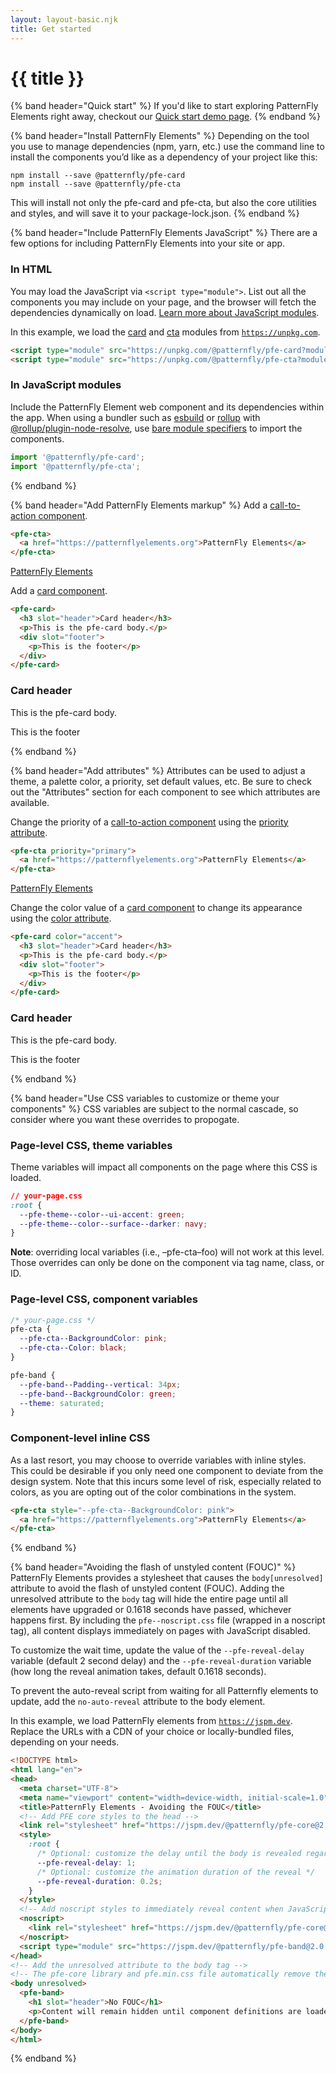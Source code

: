 ```yaml
---
layout: layout-basic.njk
title: Get started
---
```


<pfe-band class="header" use-grid>
  <h1 slot="header">{{ title }}</h1>
</pfe-band>

{% band header="Quick start" %}
  If you'd like to start exploring PatternFly Elements right away, checkout our [Quick start demo page](/quick-start).
{% endband %}

{% band header="Install PatternFly Elements" %}
  Depending on the tool you use to manage dependencies (npm, yarn, etc.) use the command line to install the components
  you’d like as a dependency of your project like this:

  ```shell
  npm install --save @patternfly/pfe-card
  npm install --save @patternfly/pfe-cta
  ```

  This will install not only the pfe-card and pfe-cta, but also the core utilities and styles,
  and will save it to your package-lock.json.
{% endband %}

{% band header="Include PatternFly Elements JavaScript" %}
  There are a few options for including PatternFly Elements into your site or app.

  ### In HTML
  You may load the JavaScript via `<script type="module">`. List out all the components you may include on your page,
  and the browser will fetch the dependencies dynamically on load.
  [Learn more about JavaScript modules](https://hospodarets.com/native-ecmascript-modules-the-first-overview).

  In this example, we load the [card](/components/card/) and [cta](/components/cta/) modules from [`https://unpkg.com`](https://unpkg.com).

  ```html
  <script type="module" src="https://unpkg.com/@patternfly/pfe-card?module"></script>
  <script type="module" src="https://unpkg.com/@patternfly/pfe-cta?module"></script>
  ```

  <a id="in-an-app"></a>
  ### In JavaScript modules
  Include the PatternFly Element web component and its dependencies within the app.
  When using a bundler such as [esbuild](https://esbuild.github.io/) or [rollup](https://rollupjs.org)
  with [@rollup/plugin-node-resolve](https://www.npmjs.com/package/@rollup/plugin-node-resolve), use
  [bare module specifiers](https://lit.dev/docs/tools/requirements/) to import the components.

  ```javascript
  import '@patternfly/pfe-card';
  import '@patternfly/pfe-cta';
  ```
{% endband %}

{% band header="Add PatternFly Elements markup" %}
  Add a [call-to-action component](/components/call-to-action).
  ```html
  <pfe-cta>
    <a href="https://patternflyelements.org">PatternFly Elements</a>
  </pfe-cta>
  ```

  <pfe-cta>
    <a href="https://patternflyelements.org">PatternFly Elements</a>
  </pfe-cta>

  Add a [card component](/components/card).
  ```html
  <pfe-card>
    <h3 slot="header">Card header</h3>
    <p>This is the pfe-card body.</p>
    <div slot="footer">
      <p>This is the footer</p>
    </div>
  </pfe-card>
  ```
  <div class="pfe-l-grid pfe-m-gutters">
    <pfe-card class="pfe-l-grid__item pfe-m-4-col">
      <h3 slot="header">Card header</h3>
      <p>This is the pfe-card body.</p>
      <div slot="footer">
        <p>This is the footer</p>
      </div>
    </pfe-card>
  </div>
{% endband %}

{% band header="Add attributes" %}
  Attributes can be used to adjust a theme, a palette color, a priority, set default values, etc. Be sure to check out the "Attributes" section for each component to see which attributes are available.

  Change the priority of a [call-to-action component](/components/call-to-action) using the [priority attribute](http://localhost:8080/components/call-to-action/#priority).
  ```html
  <pfe-cta priority="primary">
    <a href="https://patternflyelements.org">PatternFly Elements</a>
  </pfe-cta>
  ```

  <pfe-cta priority="primary">
    <a href="https://patternflyelements.org">PatternFly Elements</a>
  </pfe-cta>

  Change the color value of a [card component](/components/card) to change its appearance using the [color attribute](http://localhost:8080/components/card/#color).
  ```html
  <pfe-card color="accent">
    <h3 slot="header">Card header</h3>
    <p>This is the pfe-card body.</p>
    <div slot="footer">
      <p>This is the footer</p>
    </div>
  </pfe-card>
  ```
  <div class="pfe-l-grid pfe-m-gutters">
    <pfe-card color="accent" class="pfe-l-grid__item pfe-m-4-col">
      <h3 slot="header">Card header</h3>
      <p>This is the pfe-card body.</p>
      <div slot="footer">
        <p>This is the footer</p>
      </div>
    </pfe-card>
  </div>
{% endband %}

{% band header="Use CSS variables to customize or theme your components" %}
  CSS variables are subject to the normal cascade, so consider where you want these overrides to propogate.

  ### Page-level CSS, theme variables
  Theme variables will impact all components on the page where this CSS is loaded.

  ```css
  // your-page.css
  :root {
    --pfe-theme--color--ui-accent: green;
    --pfe-theme--color--surface--darker: navy;
  }
  ```

  **Note**: overriding local variables (i.e., –pfe-cta–foo) will not work at this level. Those overrides can only be done on the component via tag name, class, or ID.

  ### Page-level CSS, component variables
  ```css
  /* your-page.css */
  pfe-cta {
    --pfe-cta--BackgroundColor: pink;
    --pfe-cta--Color: black;
  }

  pfe-band {
    --pfe-band--Padding--vertical: 34px;
    --pfe-band--BackgroundColor: green;
    --theme: saturated;
  }
  ```

  ### Component-level inline CSS
  As a last resort, you may choose to override variables with inline styles. This could be desirable if you only need one component to deviate from the design system. Note that this incurs some level of risk, especially related to colors, as you are opting out of the color combinations in the system.

  ```html
  <pfe-cta style="--pfe-cta--BackgroundColor: pink">
    <a href="https://patternflyelements.org">PatternFly Elements</a>
  </pfe-cta>
  ```
{% endband %}

{% band header="Avoiding the flash of unstyled content (FOUC)" %}
  PatternFly Elements provides a stylesheet that causes the `body[unresolved]` attribute
  to avoid the flash of unstyled content (FOUC). Adding the unresolved attribute to the `body`
  tag will hide the entire page until all elements have upgraded or 0.1618 seconds have passed,
  whichever happens first. By including the `pfe--noscript.css` file (wrapped in a noscript tag),
  all content displays immediately on pages with JavaScript disabled.

  To customize the wait time, update the value of the `--pfe-reveal-delay` variable (default 2 second delay)
  and the `--pfe-reveal-duration` variable (how long the reveal animation takes, default 0.1618 seconds).

  To prevent the auto-reveal script from waiting for all Patternfly elements to update,
  add the `no-auto-reveal` attribute to the body element.

  In this example, we load PatternFly elements from [`https://jspm.dev`](https://jspm.dev).
  Replace the URLs with a CDN of your choice or locally-bundled files, depending on your needs.

  ```html
  <!DOCTYPE html>
  <html lang="en">
  <head>
    <meta charset="UTF-8">
    <meta name="viewport" content="width=device-width, initial-scale=1.0">
    <title>PatternFly Elements - Avoiding the FOUC</title>
    <!-- Add PFE core styles to the head -->
    <link rel="stylesheet" href="https://jspm.dev/@patternfly/pfe-core@2.0.0/pfe.min.css">
    <style>
      :root {
        /* Optional: customize the delay until the body is revealed regardless */
        --pfe-reveal-delay: 1;
        /* Optional: customize the animation duration of the reveal */
        --pfe-reveal-duration: 0.2s;
      }
    </style>
    <!-- Add noscript styles to immediately reveal content when JavaScript is disabled -->
    <noscript>
      <link rel="stylesheet" href="https://jspm.dev/@patternfly/pfe-core@2.0.0/pfe--noscript.min.css">
    </noscript>
    <script type="module" src="https://jspm.dev/@patternfly/pfe-band@2.0.0"></script>
  </head>
  <!-- Add the unresolved attribute to the body tag -->
  <!-- The pfe-core library and pfe.min.css file automatically remove the unresolved attribute -->
  <body unresolved>
    <pfe-band>
      <h1 slot="header">No FOUC</h1>
      <p>Content will remain hidden until component definitions are loaded.</p>
    </pfe-band>
  </body>
  </html>
  ```
{% endband %}
